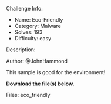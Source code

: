 
Challenge Info:
 - Name: Eco-Friendly
 - Category: Malware    
 - Solves: 193
 - Difficulty: easy


 Description:

 Author: @JohnHammond  
  
This sample is good for the environment!   
  
 **Download the file(s) below.**


 Files: eco_friendly

